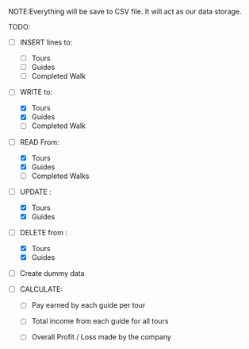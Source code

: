 NOTE:Everything will be save to CSV file. It will act as our data storage.

TODO: 
 - [ ] INSERT lines to:
    - [ ] Tours
	- [ ] Guides
	- [ ] Completed Walk

 - [ ] WRITE to:
	- [x] Tours
	- [x] Guides
	- [ ] Completed Walk

- [ ] READ From:
	- [x] Tours
	- [x] Guides
	- [ ] Completed Walks

- [ ] UPDATE :
	- [x] Tours
	- [x] Guides

- [ ] DELETE from :
	- [X] Tours
	- [x] Guides

- [ ] Create dummy data

- [ ] CALCULATE:
    - [ ] Pay earned by each guide per tour
	- [ ] Total income from each guide for all tours
	- [ ] Overall Profit / Loss made by the company

